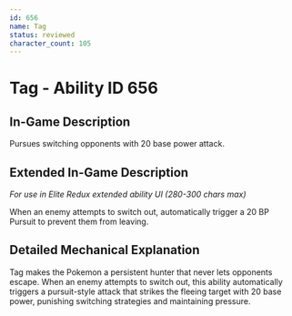 ```yaml
---
id: 656
name: Tag
status: reviewed
character_count: 105
---
```


# Tag - Ability ID 656

## In-Game Description
Pursues switching opponents with 20 base power attack.

## Extended In-Game Description
*For use in Elite Redux extended ability UI (280-300 chars max)*

When an enemy attempts to switch out, automatically trigger a 20 BP Pursuit to prevent them from leaving.

## Detailed Mechanical Explanation

Tag makes the Pokemon a persistent hunter that never lets opponents escape. When an enemy attempts to switch out, this ability automatically triggers a pursuit-style attack that strikes the fleeing target with 20 base power, punishing switching strategies and maintaining pressure.